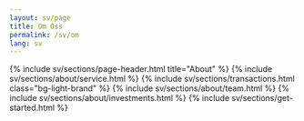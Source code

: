```yaml
---
layout: sv/page
title: Om Oss
permalink: /sv/om
lang: sv
---
```

{% include sv/sections/page-header.html title="About" %}
{% include sv/sections/about/service.html %}
{% include sv/sections/transactions.html class="bg-light-brand" %}
{% include sv/sections/about/team.html %}
{% include sv/sections/about/investments.html %}
{% include sv/sections/get-started.html %}